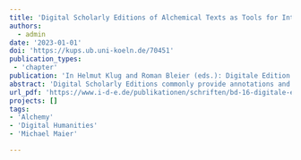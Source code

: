 ```yaml
---
title: 'Digital Scholarly Editions of Alchemical Texts as Tools for Interpretation'
authors:
  - admin
date: '2023-01-01'
doi: 'https://kups.ub.uni-koeln.de/70451'
publication_types:
 - 'chapter'
publication: 'In Helmut Klug and Roman Bleier (eds.): Digitale Edition in Österreich'
abstract: 'Digital Scholarly Editions commonly provide annotations and visualization tools for Named Entities, dates or basic quantitative text analysis using methods based on bags of words and word counting. This paper argues that such methods are not enough to provide meaningful insight into texts from the history of science and alchemy especially, using two case studies from the alchemical texts by iatrochymist Michael Maier (1568-1622). A custom-made method for the interpretation of alchemical terms is presented which relies on the polyvalent semantic annotation of relevant yet ambiguous alchemical Decknamen and the analysis of their semantic contexts using a digital knowledge organization system.'
url_pdf: 'https://www.i-d-e.de/publikationen/schriften/bd-16-digitale-edition-in-oesterreich/'
projects: []
tags:
- 'Alchemy'
- 'Digital Humanities'
- 'Michael Maier'

---
```


